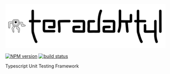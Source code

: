 ![teradaktyl logo](teradaktyl.svg "teradaktyl logo")

[![NPM version][npm-image]][npm-url]
[![build status][travis-image]][travis-url]

Typescript Unit Testing Framework

[npm-image]: https://img.shields.io/npm/v/piczelspydr.svg?style=flat-square
[npm-url]: https://www.npmjs.com/package/piczelspydr
[travis-image]: https://travis-ci.com/piczelspydr/teradaktyl.svg?branch=master?style=flat-square
[travis-url]: https://travis-ci.com/piczelspydr/teradaktyl
